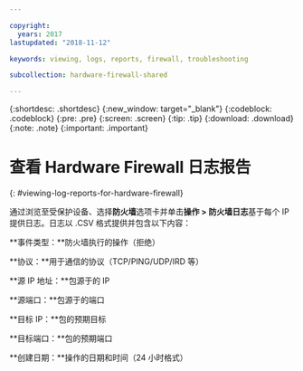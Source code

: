 ```yaml
---

copyright:
  years: 2017
lastupdated: "2018-11-12"

keywords: viewing, logs, reports, firewall, troubleshooting

subcollection: hardware-firewall-shared

---
```


{:shortdesc: .shortdesc}
{:new_window: target="_blank"}
{:codeblock: .codeblock}
{:pre: .pre}
{:screen: .screen}
{:tip: .tip}
{:download: .download}
{:note: .note}
{:important: .important}

# 查看 Hardware Firewall 日志报告
{: #viewing-log-reports-for-hardware-firewall}

通过浏览至受保护设备、选择**防火墙**选项卡并单击**操作 > 防火墙日志**基于每个 IP 提供日志。日志以 .CSV 格式提供并包含以下内容：

**事件类型：**防火墙执行的操作（拒绝）

**协议：**用于通信的协议（TCP/PING/UDP/IRD 等）

**源 IP 地址：**包源于的 IP

**源端口：**包源于的端口

**目标 IP：**包的预期目标

**目标端口：**包的预期端口

**创建日期：**操作的日期和时间（24 小时格式）
